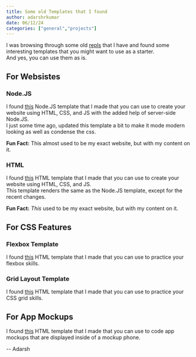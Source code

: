 ```yaml
---
title: Some old Templates that I found
author: adarshrkumar
date: 06/12/24
categories: ["general","projects"]
---
```

I was browsing through some old [repls](https://repl.it) that I have and found some interesting templates that you might want to use as a starter.  
And yes, you can use them as is.

## For Websistes
### Node.JS
I found [this](https://is.gd/NodeTemplate) Node.JS template that I made that you can use to create your website using HTML, CSS, and JS with the added help of server-side Node.JS.  
I just some time ago, updated this template a bit to make it mode modern looking as well as condense the css.  

**Fun Fact:** This almost used to be my exact website, but with my content on it.

### HTML
I found [this](https://is.gd/HTMLTemplate) HTML template that I made that you can use to create your website using HTML, CSS, and JS.  
This template renders the same as the Node.JS template, except for the recent changes.

**Fun Fact:** *This* used to be my exact website, but with my content on it.

## For CSS Features
### Flexbox Template
I found [this](https://is.gd/FlexTemplate) HTML template that I made that you can use to practice your flexbox skills.

### Grid Layout Template
I found [this](https://is.gd/GridTemplate) HTML template that I made that you can use to practice your CSS grid skills.

## For App Mockups
I found [this](https://is.gd/AppTemplate) HTML template that I made that you can use to code app mockups that are displayed inside of a mockup phone.

-- Adarsh